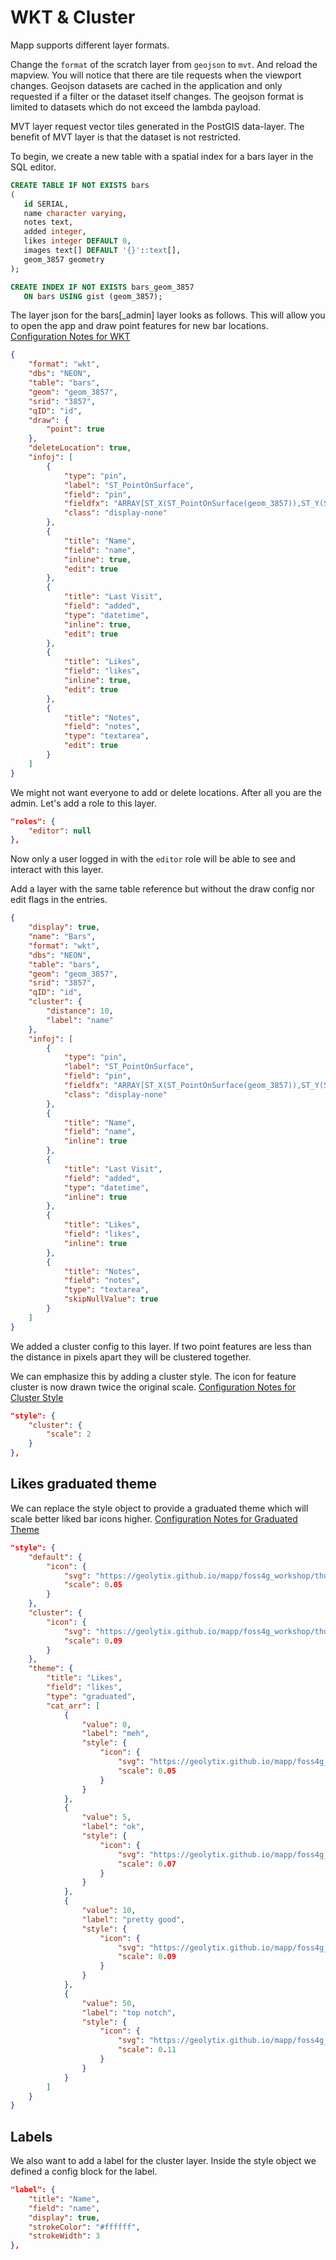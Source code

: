 #  WKT & Cluster

Mapp supports different layer formats.

Change the `format` of the scratch layer from `geojson` to `mvt`. And reload the mapview. You will notice that there are tile requests when the viewport changes. Geojson datasets are cached in the application and only requested if a filter or the dataset itself changes. The geojson format is limited to datasets which do not exceed the lambda payload.

MVT layer request vector tiles generated in the PostGIS data-layer. The benefit of MVT layer is that the dataset is not restricted.

To begin, we create a new table with a spatial index for a bars layer in the SQL editor.

```SQL
CREATE TABLE IF NOT EXISTS bars
(
   id SERIAL,
   name character varying,
   notes text,
   added integer,
   likes integer DEFAULT 0,
   images text[] DEFAULT '{}'::text[],
   geom_3857 geometry
);

CREATE INDEX IF NOT EXISTS bars_geom_3857
   ON bars USING gist (geom_3857);
```

The layer json for the bars[_admin] layer looks as follows. This will allow you to open the app and draw point features for new bar locations.
[Configuration Notes for WKT](https://github.com/GEOLYTIX/xyz/wiki/Configuration#wkt)

```json
{
    "format": "wkt",
    "dbs": "NEON",
    "table": "bars",
    "geom": "geom_3857",
    "srid": "3857",
    "qID": "id",
    "draw": {
        "point": true
    },
    "deleteLocation": true,
    "infoj": [
        {
            "type": "pin",
            "label": "ST_PointOnSurface",
            "field": "pin",
            "fieldfx": "ARRAY[ST_X(ST_PointOnSurface(geom_3857)),ST_Y(ST_PointOnSurface(geom_3857))]",
            "class": "display-none"
        },
        {
            "title": "Name",
            "field": "name",
            "inline": true,
            "edit": true
        },
        {
            "title": "Last Visit",
            "field": "added",
            "type": "datetime",
            "inline": true,
            "edit": true
        },
        {
            "title": "Likes",
            "field": "likes",
            "inline": true,
            "edit": true
        },
        {
            "title": "Notes",
            "field": "notes",
            "type": "textarea",
            "edit": true
        }
    ]
}
```

We might not want everyone to add or delete locations. After all you are the admin. Let's add a role to this layer.

```json
"roles": {
    "editor": null
},
```

Now only a user logged in with the `editor` role will be able to see and interact with this layer.

Add a layer with the same table reference but without the draw config nor edit flags in the entries.

```json
{
    "display": true,
    "name": "Bars",
    "format": "wkt",
    "dbs": "NEON",
    "table": "bars",
    "geom": "geom_3857",
    "srid": "3857",
    "qID": "id",
    "cluster": {
        "distance": 10,
        "label": "name"
    },
    "infoj": [
        {
            "type": "pin",
            "label": "ST_PointOnSurface",
            "field": "pin",
            "fieldfx": "ARRAY[ST_X(ST_PointOnSurface(geom_3857)),ST_Y(ST_PointOnSurface(geom_3857))]",
            "class": "display-none"
        },
        {
            "title": "Name",
            "field": "name",
            "inline": true
        },
        {
            "title": "Last Visit",
            "field": "added",
            "type": "datetime",
            "inline": true
        },
        {
            "title": "Likes",
            "field": "likes",
            "inline": true
        },
        {
            "title": "Notes",
            "field": "notes",
            "type": "textarea",
            "skipNullValue": true
        }
    ]
}
```

We added a cluster config to this layer. If two point features are less than the distance in pixels apart they will be clustered together.

We can emphasize this by adding a cluster style. The icon for feature cluster is now drawn twice the original scale.
[Configuration Notes for Cluster Style](https://github.com/GEOLYTIX/xyz/wiki/Configuration#cluster-1)

```json
"style": {
    "cluster": {
        "scale": 2
    }
},
```

## Likes graduated theme

We can replace the style object to provide a graduated theme which will scale better liked bar icons higher.
[Configuration Notes for Graduated Theme](https://github.com/GEOLYTIX/xyz/wiki/Configuration#graduated-themes)

```json
"style": {
    "default": {
        "icon": {
            "svg": "https://geolytix.github.io/mapp/foss4g_workshop/thumb-up.svg",
            "scale": 0.05
        }
    },
    "cluster": {
        "icon": {
            "svg": "https://geolytix.github.io/mapp/foss4g_workshop/thumb-up.svg",
            "scale": 0.09
        }
    },
    "theme": {
        "title": "Likes",
        "field": "likes",
        "type": "graduated",
        "cat_arr": [
            {
                "value": 0,
                "label": "meh",
                "style": {
                    "icon": {
                        "svg": "https://geolytix.github.io/mapp/foss4g_workshop/thumb-up.svg",
                        "scale": 0.05
                    }
                }
            },
            {
                "value": 5,
                "label": "ok",
                "style": {
                    "icon": {
                        "svg": "https://geolytix.github.io/mapp/foss4g_workshop/thumb-up.svg",
                        "scale": 0.07
                    }
                }
            },
            {
                "value": 10,
                "label": "pretty good",
                "style": {
                    "icon": {
                        "svg": "https://geolytix.github.io/mapp/foss4g_workshop/thumb-up.svg",
                        "scale": 0.09
                    }
                }
            },
            {
                "value": 50,
                "label": "top notch",
                "style": {
                    "icon": {
                        "svg": "https://geolytix.github.io/mapp/foss4g_workshop/thumb-up.svg",
                        "scale": 0.11
                    }
                }
            }
        ]
    }
}
```

## Labels

We also want to add a label for the cluster layer. Inside the style object we defined a config block for the label.

```json
"label": {
    "title": "Name",
    "field": "name",
    "display": true,
    "strokeColor": "#ffffff",
    "strokeWidth": 3
},
```
